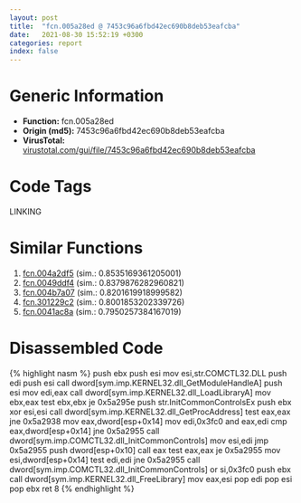 ```yaml
---
layout: post
title:  "fcn.005a28ed @ 7453c96a6fbd42ec690b8deb53eafcba"
date:   2021-08-30 15:52:19 +0300
categories: report
index: false
---
```


# Generic Information
- **Function:** fcn.005a28ed
- **Origin (md5):** 7453c96a6fbd42ec690b8deb53eafcba
- **VirusTotal:** [virustotal.com/gui/file/7453c96a6fbd42ec690b8deb53eafcba][virustotal_ref]

# Code Tags
<span class="tag" id="LINKING">LINKING</span>


# Similar Functions

1. [fcn.004a2df5][similar_1_ref] (sim.: 0.8535169361205001)
2. [fcn.0049ddf4][similar_2_ref] (sim.: 0.8379876282960821)
3. [fcn.004b7a07][similar_3_ref] (sim.: 0.8201619918999582)
4. [fcn.301229c2][similar_4_ref] (sim.: 0.8001853202339726)
5. [fcn.0041ac8a][similar_5_ref] (sim.: 0.7950257384167019)


# Disassembled Code

{% highlight nasm %}
push ebx
push esi
mov esi,str.COMCTL32.DLL
push edi
push esi
call dword[sym.imp.KERNEL32.dll_GetModuleHandleA]
push esi
mov edi,eax
call dword[sym.imp.KERNEL32.dll_LoadLibraryA]
mov ebx,eax
test ebx,ebx
je 0x5a295e
push str.InitCommonControlsEx
push ebx
xor esi,esi
call dword[sym.imp.KERNEL32.dll_GetProcAddress]
test eax,eax
jne 0x5a2938
mov eax,dword[esp+0x14]
mov edi,0x3fc0
and eax,edi
cmp eax,dword[esp+0x14]
jne 0x5a2955
call dword[sym.imp.COMCTL32.dll_InitCommonControls]
mov esi,edi
jmp 0x5a2955
push dword[esp+0x10]
call eax
test eax,eax
je 0x5a2955
mov esi,dword[esp+0x14]
test edi,edi
jne 0x5a2955
call dword[sym.imp.COMCTL32.dll_InitCommonControls]
or si,0x3fc0
push ebx
call dword[sym.imp.KERNEL32.dll_FreeLibrary]
mov eax,esi
pop edi
pop esi
pop ebx
ret 8
{% endhighlight %}


[similar_1_ref]: /report/fcn.004a2df5@a9fa810a69d3f4d771518b9f44e2d98d
[similar_2_ref]: /report/fcn.0049ddf4@18980bd3439a28c3ca084fb94b418e27
[similar_3_ref]: /report/fcn.004b7a07@3e981d1767f44f5fe2446a49ffe52f4e
[similar_4_ref]: /report/fcn.301229c2@0a3653d3e8fb1320d70b4e1441359302
[similar_5_ref]: /report/fcn.0041ac8a@59aef7c08025d70f84c85db2092fc99e
[virustotal_ref]: https://www.virustotal.com/gui/file/7453c96a6fbd42ec690b8deb53eafcba